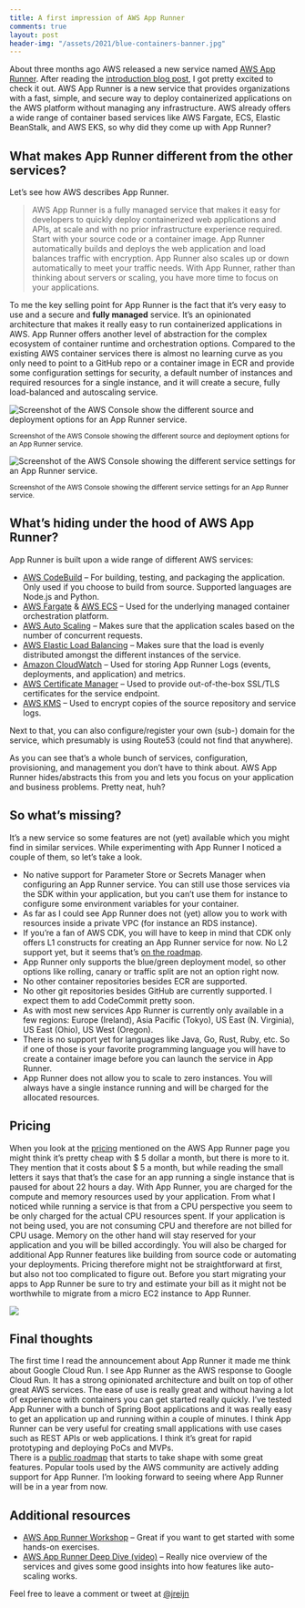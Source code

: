 ```yaml
---
title: A first impression of AWS App Runner
comments: true
layout: post
header-img: "/assets/2021/blue-containers-banner.jpg"
---
```


About three months ago AWS released a new service named [AWS App Runner](https://aws.amazon.com/apprunner/). After reading the [introduction blog post](https://aws.amazon.com/blogs/containers/introducing-aws-app-runner/), I got pretty excited to check it out. AWS App Runner is a new service that provides organizations with a fast, simple, and secure way to deploy containerized applications on the AWS platform without managing any infrastructure. AWS already offers a wide range of container based services like AWS Fargate, ECS, Elastic BeanStalk, and AWS EKS, so why did they come up with App Runner?

## What makes App Runner different from the other services?

Let’s see how AWS describes App Runner.

> AWS App Runner is a fully managed service that makes it easy for developers to quickly deploy containerized web applications and APIs, at scale and with no prior infrastructure experience required. Start with your source code or a container image. App Runner automatically builds and deploys the web application and load balances traffic with encryption. App Runner also scales up or down automatically to meet your traffic needs. With App Runner, rather than thinking about servers or scaling, you have more time to focus on your applications.

To me the key selling point for App Runner is the fact that it’s very easy to use and a secure and **fully managed** service. It’s an opinionated architecture that makes it really easy to run containerized applications in AWS. App Runner offers another level of abstraction for the complex ecosystem of container runtime and orchestration options. Compared to the existing AWS container services there is almost no learning curve as you only need to point to a GitHub repo or a container image in ECR and provide some configuration settings for security, a default number of instances and required resources for a single instance, and it will create a secure, fully load-balanced and autoscaling service.

![Screenshot of the AWS Console show the different source and deployment options for an App Runner service.](/assets/2021/app-runner-source-settings.png)

<p><small>Screenshot of the AWS Console showing the different source and deployment options for an App Runner service.</small></p>


![Screenshot of the AWS Console showing the different service settings for an App Runner service.](/assets/2021/app-runner-service-settings.png)

<p><small>Screenshot of the AWS Console showing the different service settings for an App Runner service.</small></p>

## What’s hiding under the hood of AWS App Runner?

App Runner is built upon a wide range of different AWS services:

*   [AWS CodeBuild](https://aws.amazon.com/codebuild/) – For building, testing, and packaging the application. Only used if you choose to build from source. Supported languages are Node.js and Python.
*   [AWS Fargate](https://aws.amazon.com/fargate/) & [AWS ECS](https://aws.amazon.com/ecs/) – Used for the underlying managed container orchestration platform.
*   [AWS Auto Scaling](https://aws.amazon.com/autoscaling/) – Makes sure that the application scales based on the number of concurrent requests.
*   [AWS Elastic Load Balancing](https://aws.amazon.com/elasticloadbalancing/) – Makes sure that the load is evenly distributed amongst the different instances of the service.
*   [Amazon CloudWatch](https://aws.amazon.com/cloudwatch/) – Used for storing App Runner Logs (events, deployments, and application) and metrics.
*   [AWS Certificate Manager](https://aws.amazon.com/certificate-manager/) – Used to provide out-of-the-box SSL/TLS certificates for the service endpoint.
*   [AWS KMS](https://aws.amazon.com/kms/) – Used to encrypt copies of the source repository and service logs.

Next to that, you can also configure/register your own (sub-) domain for the service, which presumably is using Route53 (could not find that anywhere).

As you can see that’s a whole bunch of services, configuration, provisioning, and management you don’t have to think about. AWS App Runner hides/abstracts this from you and lets you focus on your application and business problems. Pretty neat, huh?

## So what’s missing?

It’s a new service so some features are not (yet) available which you might find in similar services. While experimenting with App Runner I noticed a couple of them, so let’s take a look.

*   No native support for Parameter Store or Secrets Manager when configuring an App Runner service. You can still use those services via the SDK within your application, but you can’t use them for instance to configure some environment variables for your container.
*   As far as I could see App Runner does not (yet) allow you to work with resources inside a private VPC (for instance an RDS instance).
*   If you’re a fan of AWS CDK, you will have to keep in mind that CDK only offers L1 constructs for creating an App Runner service for now. No L2 support yet, but it seems that’s [on the roadmap](https://github.com/aws/apprunner-roadmap/issues/7).
*   App Runner only supports the blue/green deployment model, so other options like rolling, canary or traffic split are not an option right now.
*   No other container repositories besides ECR are supported.
*   No other git repositories besides GitHub are currently supported. I expect them to add CodeCommit pretty soon.
*   As with most new services App Runner is currently only available in a few regions: Europe (Ireland), Asia Pacific (Tokyo), US East (N. Virginia), US East (Ohio), US West (Oregon).
*   There is no support yet for languages like Java, Go, Rust, Ruby, etc. So if one of those is your favorite programming language you will have to create a container image before you can launch the service in App Runner.
*   App Runner does not allow you to scale to zero instances. You will always have a single instance running and will be charged for the allocated resources.

## Pricing

When you look at the [pricing](https://aws.amazon.com/apprunner/pricing/) mentioned on the AWS App Runner page you might think it’s pretty cheap with $ 5 dollar a month, but there is more to it. They mention that it costs about $ 5 a month, but while reading the small letters it says that that’s the case for an app running a single instance that is paused for about 22 hours a day. With App Runner, you are charged for the compute and memory resources used by your application. From what I noticed while running a service is that from a CPU perspective you seem to be only charged for the actual CPU resources spent. If your application is not being used, you are not consuming CPU and therefore are not billed for CPU usage. Memory on the other hand will stay reserved for your application and you will be billed accordingly. You will also be charged for additional App Runner features like building from source code or automating your deployments. Pricing therefore might not be straightforward at first, but also not too complicated to figure out. Before you start migrating your apps to App Runner be sure to try and estimate your bill as it might not be worthwhile to migrate from a micro EC2 instance to App Runner.

![](/assets/2021/app-runner-billing.png)

## Final thoughts

The first time I read the announcement about App Runner it made me think about Google Cloud Run. I see App Runner as the AWS response to Google Cloud Run. It has a strong opinionated architecture and built on top of other great AWS services. The ease of use is really great and without having a lot of experience with containers you can get started really quickly. I’ve tested App Runner with a bunch of Spring Boot applications and it was really easy to get an application up and running within a couple of minutes. I think App Runner can be very useful for creating small applications with use cases such as REST APIs or web applications. I think it’s great for rapid prototyping and deploying PoCs and MVPs.  
There is a [public roadmap](https://github.com/aws/apprunner-roadmap) that starts to take shape with some great features. Popular tools used by the AWS community are actively adding support for App Runner. I’m looking forward to seeing where App Runner will be in a year from now.

## Additional resources

*   [AWS App Runner Workshop](http://apprunnerworkshop.com/) – Great if you want to get started with some hands-on exercises.
*   [AWS App Runner Deep Dive (video)](https://www.youtube.com/watch?v=x_1X_4j16A4) – Really nice overview of the services and gives some good insights into how features like auto-scaling works.

Feel free to leave a comment or tweet at [@jreijn](https://twitter.com/jreijn)
